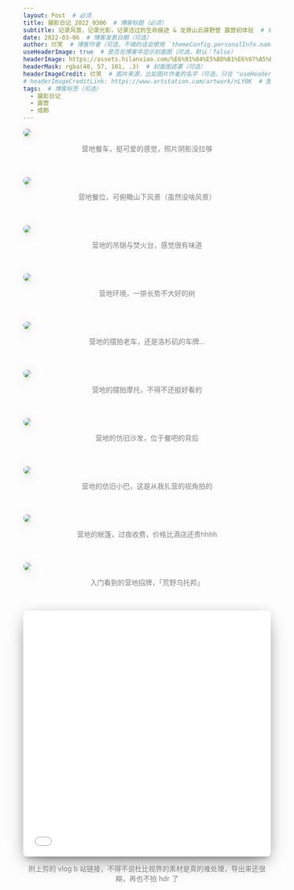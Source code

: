 ```yaml
---
layout: Post  # 必须
title: 摄影日记_2022_0306  # 博客标题（必须）
subtitle: 记录风景，记录光影，记录活过的生命痕迹 & 龙泉山云驿野营 露营初体验  # 博客副标题（可选）
date: 2022-03-06  # 博客发表日期（可选）
author: 烂笑  # 博客作者（可选，不填的话会使用 `themeConfig.personalInfo.name`）
useHeaderImage: true  # 是否在博客中显示封面图（可选，默认：false）
headerImage: https://assets.hilanxiao.com/%E6%91%84%E5%BD%B1%E6%97%A5%E8%AE%B0_2022.03.06/20220306_10.jpg  # 博客封面图（必须，即使上一项选了 false，因为图片也需要在首页显示）
headerMask: rgba(40, 57, 101, .3)  # 封面图遮罩（可选）
headerImageCredit: 烂笑  # 图片来源，比如图片作者的名字（可选，只在 "useHeaderImage: true" 时有效）
# headerImageCreditLink: https://www.artstation.com/artwork/nLY0K  # 图片来源的链接（可选，只在 "useHeaderImage: true" 时有效）
tags:  # 博客标签（可选）
  - 摄影日记
  - 露营
  - 成都
---
```


<img src="https://assets.hilanxiao.com/%E6%91%84%E5%BD%B1%E6%97%A5%E8%AE%B0_2022.03.06/20220306_1.jpg" style="max-height:75vh;border-radius: 8px;box-shadow: 0 16px 38px -12px rgba(0,0,0,0.46), 0 4px 25px 0 rgba(0,0,0,0.12), 0 8px 10px -5px rgba(0,0,0,0.2);"/>
<p align="center" style="color:grey">营地餐车，挺可爱的感觉，照片阴影没拉够</p> <br/><br/>  

<img src="https://assets.hilanxiao.com/%E6%91%84%E5%BD%B1%E6%97%A5%E8%AE%B0_2022.03.06/20220306_2.jpg" style="max-height:75vh;border-radius: 8px;box-shadow: 0 16px 38px -12px rgba(0,0,0,0.46), 0 4px 25px 0 rgba(0,0,0,0.12), 0 8px 10px -5px rgba(0,0,0,0.2);"/>
<p align="center" style="color:grey">营地餐位，可俯瞰山下风景（虽然没啥风景）</p> <br/><br/>  

<img src="https://assets.hilanxiao.com/%E6%91%84%E5%BD%B1%E6%97%A5%E8%AE%B0_2022.03.06/20220306_3.jpg" style="max-height:75vh;border-radius: 8px;box-shadow: 0 16px 38px -12px rgba(0,0,0,0.46), 0 4px 25px 0 rgba(0,0,0,0.12), 0 8px 10px -5px rgba(0,0,0,0.2);"/>
<p align="center" style="color:grey">营地的吊锅与焚火台，感觉很有味道</p> <br/><br/>  

<img src="https://assets.hilanxiao.com/%E6%91%84%E5%BD%B1%E6%97%A5%E8%AE%B0_2022.03.06/20220306_4.jpg" style="max-height:75vh;border-radius: 8px;box-shadow: 0 16px 38px -12px rgba(0,0,0,0.46), 0 4px 25px 0 rgba(0,0,0,0.12), 0 8px 10px -5px rgba(0,0,0,0.2);"/>
<p align="center" style="color:grey">营地环境，一排长势不大好的树</p> <br/><br/>  

<img src="https://assets.hilanxiao.com/%E6%91%84%E5%BD%B1%E6%97%A5%E8%AE%B0_2022.03.06/20220306_5.jpg" style="max-height:75vh;border-radius: 8px;box-shadow: 0 16px 38px -12px rgba(0,0,0,0.46), 0 4px 25px 0 rgba(0,0,0,0.12), 0 8px 10px -5px rgba(0,0,0,0.2);"/>
<p align="center" style="color:grey">营地的摆拍老车，还是洛杉矶的车牌...</p> <br/><br/>  

<img src="https://assets.hilanxiao.com/%E6%91%84%E5%BD%B1%E6%97%A5%E8%AE%B0_2022.03.06/20220306_6.jpg" style="max-height:75vh;border-radius: 8px;box-shadow: 0 16px 38px -12px rgba(0,0,0,0.46), 0 4px 25px 0 rgba(0,0,0,0.12), 0 8px 10px -5px rgba(0,0,0,0.2);"/>
<p align="center" style="color:grey">营地的摆拍摩托，不得不还挺好看的</p> <br/><br/>  

<img src="https://assets.hilanxiao.com/%E6%91%84%E5%BD%B1%E6%97%A5%E8%AE%B0_2022.03.06/20220306_7.jpg" style="max-height:75vh;border-radius: 8px;box-shadow: 0 16px 38px -12px rgba(0,0,0,0.46), 0 4px 25px 0 rgba(0,0,0,0.12), 0 8px 10px -5px rgba(0,0,0,0.2);"/>
<p align="center" style="color:grey">营地的仿旧沙发，位于餐吧的背后</p> <br/><br/>  

<img src="https://assets.hilanxiao.com/%E6%91%84%E5%BD%B1%E6%97%A5%E8%AE%B0_2022.03.06/20220306_8.jpg" style="max-height:75vh;border-radius: 8px;box-shadow: 0 16px 38px -12px rgba(0,0,0,0.46), 0 4px 25px 0 rgba(0,0,0,0.12), 0 8px 10px -5px rgba(0,0,0,0.2);"/>
<p align="center" style="color:grey">营地的仿旧小巴，这是从我扎营的视角拍的</p> <br/><br/>  

<img src="https://assets.hilanxiao.com/%E6%91%84%E5%BD%B1%E6%97%A5%E8%AE%B0_2022.03.06/20220306_9.jpg" style="max-height:75vh;border-radius: 8px;box-shadow: 0 16px 38px -12px rgba(0,0,0,0.46), 0 4px 25px 0 rgba(0,0,0,0.12), 0 8px 10px -5px rgba(0,0,0,0.2);"/>
<p align="center" style="color:grey">营地的帐篷，过夜收费，价格比酒店还贵hhhh</p> <br/><br/>  

<img src="https://assets.hilanxiao.com/%E6%91%84%E5%BD%B1%E6%97%A5%E8%AE%B0_2022.03.06/20220306_10.jpg" style="max-height:75vh;border-radius: 8px;box-shadow: 0 16px 38px -12px rgba(0,0,0,0.46), 0 4px 25px 0 rgba(0,0,0,0.12), 0 8px 10px -5px rgba(0,0,0,0.2);"/>
<p align="center" style="color:grey">入门看到的营地招牌，「荒野乌托邦」</p> <br/><br/>  

<iframe src="//player.bilibili.com/player.html?aid=552389160&bvid=BV1qi4y1r7SX&cid=554290495&page=1&high_quality=1&danmaku=0" allowfullscreen="allowfullscreen" width="100%" height="500" scrolling="no" frameborder="0" sandbox="allow-top-navigation allow-same-origin allow-forms allow-scripts" style="border-radius: 8px;box-shadow: 0 16px 38px -12px rgba(0,0,0,0.46), 0 4px 25px 0 rgba(0,0,0,0.12), 0 8px 10px -5px rgba(0,0,0,0.2);"> </iframe>
<p align="center" style="color:grey">附上剪的 vlog b 站链接，不得不说杜比视界的素材是真的难处理，导出来还很糊，再也不拍 hdr 了</p> <br/><br/>  